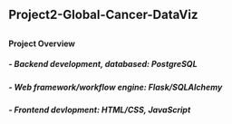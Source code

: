 ## Project2-Global-Cancer-DataViz
##
#### Project Overview
##### - Backend development, databased: PostgreSQL
##### - Web framework/workflow engine: Flask/SQLAlchemy
##### - Frontend devlopment: HTML/CSS, JavaScript
